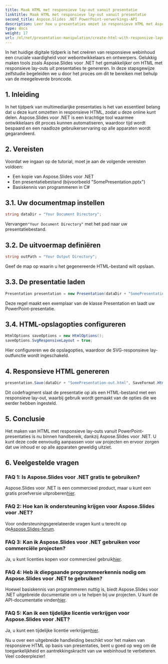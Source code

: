 ```yaml
---
title: Maak HTML met responsieve lay-out vanuit presentatie
linktitle: Maak HTML met responsieve lay-out vanuit presentatie
second_title: Aspose.Slides .NET PowerPoint-verwerkings-API
description: Leer hoe u presentaties omzet in responsieve HTML met Aspose.Slides voor .NET. Creëer moeiteloos interactieve, apparaatvriendelijke inhoud.
type: docs
weight: 17
url: /nl/net/presentation-manipulation/create-html-with-responsive-layout-from-presentation/
---
```


In het huidige digitale tijdperk is het creëren van responsieve webinhoud een cruciale vaardigheid voor webontwikkelaars en ontwerpers. Gelukkig maken tools zoals Aspose.Slides voor .NET het gemakkelijker om HTML met responsieve lay-outs uit presentaties te genereren. In deze stapsgewijze zelfstudie begeleiden we u door het proces om dit te bereiken met behulp van de meegeleverde broncode.


## 1. Inleiding
In het tijdperk van multimediarijke presentaties is het van essentieel belang dat u deze kunt omzetten in responsieve HTML, zodat u deze online kunt delen. Aspose.Slides voor .NET is een krachtige tool waarmee ontwikkelaars dit proces kunnen automatiseren, waardoor tijd wordt bespaard en een naadloze gebruikerservaring op alle apparaten wordt gegarandeerd.

## 2. Vereisten
Voordat we ingaan op de tutorial, moet je aan de volgende vereisten voldoen:
- Een kopie van Aspose.Slides voor .NET
- Een presentatiebestand (bijvoorbeeld "SomePresentation.pptx")
- Basiskennis van programmeren in C#

## 3.1. Uw documentmap instellen
```csharp
string dataDir = "Your Document Directory";
```
 Vervangen`"Your Document Directory"` met het pad naar uw presentatiebestand.

## 3.2. De uitvoermap definiëren
```csharp
string outPath = "Your Output Directory";
```
Geef de map op waarin u het gegenereerde HTML-bestand wilt opslaan.

## 3.3. De presentatie laden
```csharp
Presentation presentation = new Presentation(dataDir + "SomePresentation.pptx");
```
Deze regel maakt een exemplaar van de klasse Presentation en laadt uw PowerPoint-presentatie.

## 3.4. HTML-opslagopties configureren
```csharp
HtmlOptions saveOptions = new HtmlOptions();
saveOptions.SvgResponsiveLayout = true;
```
Hier configureren we de opslagopties, waardoor de SVG-responsieve lay-outfunctie wordt ingeschakeld.

## 4. Responsieve HTML genereren
```csharp
presentation.Save(dataDir + "SomePresentation-out.html", SaveFormat.Html, saveOptions);
```
Dit codefragment slaat de presentatie op als een HTML-bestand met een responsieve lay-out, waarbij gebruik wordt gemaakt van de opties die we eerder hebben ingesteld.

## 5. Conclusie
Het maken van HTML met responsieve lay-outs vanuit PowerPoint-presentaties is nu binnen handbereik, dankzij Aspose.Slides voor .NET. U kunt deze code eenvoudig aanpassen voor uw projecten en ervoor zorgen dat uw inhoud er op alle apparaten geweldig uitziet.

## 6. Veelgestelde vragen

### FAQ 1: Is Aspose.Slides voor .NET gratis te gebruiken?
 Aspose.Slides voor .NET is een commercieel product, maar u kunt een gratis proefversie uitproberen[hier](https://releases.aspose.com/).

### FAQ 2: Hoe kan ik ondersteuning krijgen voor Aspose.Slides voor .NET?
Voor ondersteuningsgerelateerde vragen kunt u terecht op de[Aspose.Slides-forum](https://forum.aspose.com/).

### FAQ 3: Kan ik Aspose.Slides voor .NET gebruiken voor commerciële projecten?
 Ja, u kunt licenties kopen voor commercieel gebruik[hier](https://purchase.aspose.com/buy).

### FAQ 4: Heb ik diepgaande programmeerkennis nodig om Aspose.Slides voor .NET te gebruiken?
 Hoewel basiskennis van programmeren nuttig is, biedt Aspose.Slides voor .NET uitgebreide documentatie om u te helpen bij uw projecten. U kunt de API-documentatie vinden[hier](https://reference.aspose.com/slides/net/).

### FAQ 5: Kan ik een tijdelijke licentie verkrijgen voor Aspose.Slides voor .NET?
 Ja, u kunt een tijdelijke licentie verkrijgen[hier](https://purchase.aspose.com/temporary-license/).

Nu u over een uitgebreide handleiding beschikt voor het maken van responsieve HTML op basis van presentaties, bent u goed op weg om de toegankelijkheid en aantrekkingskracht van uw webinhoud te verbeteren. Veel codeerplezier!